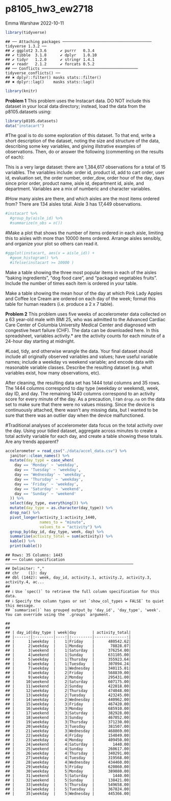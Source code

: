 p8105_hw3_ew2718
================
Emma Warshaw
2022-10-11

``` r
library(tidyverse)
```

    ## ── Attaching packages ─────────────────────────────────────── tidyverse 1.3.2 ──
    ## ✔ ggplot2 3.3.6      ✔ purrr   0.3.4 
    ## ✔ tibble  3.1.8      ✔ dplyr   1.0.10
    ## ✔ tidyr   1.2.0      ✔ stringr 1.4.1 
    ## ✔ readr   2.1.2      ✔ forcats 0.5.2 
    ## ── Conflicts ────────────────────────────────────────── tidyverse_conflicts() ──
    ## ✖ dplyr::filter() masks stats::filter()
    ## ✖ dplyr::lag()    masks stats::lag()

``` r
library(knitr)
```

**Problem 1** This problem uses the Instacart data. DO NOT include this
dataset in your local data directory; instead, load the data from the
p8105.datasets using:

``` r
library(p8105.datasets)
data("instacart")
```

\#The goal is to do some exploration of this dataset. To that end, write
a short description of the dataset, noting the size and structure of the
data, describing some key variables, and giving illstrative examples of
observations. Then, do or answer the following (commenting on the
results of each):

This is a very large dataset: there are 1,384,617 observations for a
total of 15 variables. The variables include: order id, product id, add
to cart order, user id, evaluation set, the order number, order_dow,
order hour of the day, days since prior order, product name, aisle id,
department id, aisle, and department. Variables are a mix of numberic
and character variables.

\#How many aisles are there, and which aisles are the most items ordered
from? There are 134 aisles total. Aisle 3 has 17,449 observations.

``` r
#instacart %>% 
  #group_by(aisle_id) %>%
  #summarize(n_obs = n())
```

\#Make a plot that shows the number of items ordered in each aisle,
limiting this to aisles with more than 10000 items ordered. Arrange
aisles sensibly, and organize your plot so others can read it.

``` r
#ggplot(instacart, aes(x = aisle_id)) + 
  #geom_histogram() %>%
  #ifelse(instacart >= 10000 )
```

Make a table showing the three most popular items in each of the aisles
“baking ingredients”, “dog food care”, and “packaged vegetables fruits”.
Include the number of times each item is ordered in your table.

Make a table showing the mean hour of the day at which Pink Lady Apples
and Coffee Ice Cream are ordered on each day of the week; format this
table for human readers (i.e. produce a 2 x 7 table).

**Problem 2** This problem uses five weeks of accelerometer data
collected on a 63 year-old male with BMI 25, who was admitted to the
Advanced Cardiac Care Center of Columbia University Medical Center and
diagnosed with congestive heart failure (CHF). The data can be
downloaded here. In this spreadsheet, variables activity.\* are the
activity counts for each minute of a 24-hour day starting at midnight.

\#Load, tidy, and otherwise wrangle the data. Your final dataset should
include all originally observed variables and values; have useful
variable names; include a weekday vs weekend variable; and encode data
with reasonable variable classes. Describe the resulting dataset
(e.g. what variables exist, how many observations, etc).

After cleaning, the resulting data set has 1444 total columns and 35
rows. The 1444 columns correspond to day type (weekday or weekend),
week, day ID, and day. The remaining 1440 columns correspond to an
activity score for every minute of the day. As a precaution, I ran
`drop.na` on the data set to make sure that there were no values
missing. Since the device is continuously attached, there wasn’t any
missing data, but I wanted to be sure that there was an outlier day when
the device malfunctioned.

\#Traditional analyses of accelerometer data focus on the total activity
over the day. Using your tidied dataset, aggregate across minutes to
create a total activity variable for each day, and create a table
showing these totals. Are any trends apparent?

``` r
accelerometer = read_csv("./data/accel_data.csv") %>%
  janitor::clean_names() %>%
  mutate(day_type = case_when(
    day == 'Monday' ~ 'weekday',
    day == 'Tuesday' ~ 'weekday',
    day == 'Wednesday' ~ 'weekday',
    day == 'Thursday' ~ 'weekday',
    day == 'Friday' ~ 'weekday',
    day == 'Saturday' ~ 'weekend',
    day == 'Sunday' ~ 'weekend'
  )) %>% 
  select(day_type, everything()) %>%
  mutate(day_type = as.character(day_type)) %>%
  drop_na() %>%
  pivot_longer(activity_1:activity_1440,
               names_to = "minute",
               values_to = "activity") %>%
  group_by(day_id, day_type, week, day) %>%
  summarise(activity_total = sum(activity)) %>%
  kable() %>% 
  print(kable())
```

    ## Rows: 35 Columns: 1443
    ## ── Column specification ────────────────────────────────────────────────────────
    ## Delimiter: ","
    ## chr    (1): day
    ## dbl (1442): week, day_id, activity.1, activity.2, activity.3, activity.4, ac...
    ## 
    ## ℹ Use `spec()` to retrieve the full column specification for this data.
    ## ℹ Specify the column types or set `show_col_types = FALSE` to quiet this message.
    ## `summarise()` has grouped output by 'day_id', 'day_type', 'week'. You can override using the `.groups` argument.

    ## 
    ## 
    ## | day_id|day_type | week|day       | activity_total|
    ## |------:|:--------|----:|:---------|--------------:|
    ## |      1|weekday  |    1|Friday    |      480542.62|
    ## |      2|weekday  |    1|Monday    |       78828.07|
    ## |      3|weekend  |    1|Saturday  |      376254.00|
    ## |      4|weekend  |    1|Sunday    |      631105.00|
    ## |      5|weekday  |    1|Thursday  |      355923.64|
    ## |      6|weekday  |    1|Tuesday   |      307094.24|
    ## |      7|weekday  |    1|Wednesday |      340115.01|
    ## |      8|weekday  |    2|Friday    |      568839.00|
    ## |      9|weekday  |    2|Monday    |      295431.00|
    ## |     10|weekend  |    2|Saturday  |      607175.00|
    ## |     11|weekend  |    2|Sunday    |      422018.00|
    ## |     12|weekday  |    2|Thursday  |      474048.00|
    ## |     13|weekday  |    2|Tuesday   |      423245.00|
    ## |     14|weekday  |    2|Wednesday |      440962.00|
    ## |     15|weekday  |    3|Friday    |      467420.00|
    ## |     16|weekday  |    3|Monday    |      685910.00|
    ## |     17|weekend  |    3|Saturday  |      382928.00|
    ## |     18|weekend  |    3|Sunday    |      467052.00|
    ## |     19|weekday  |    3|Thursday  |      371230.00|
    ## |     20|weekday  |    3|Tuesday   |      381507.00|
    ## |     21|weekday  |    3|Wednesday |      468869.00|
    ## |     22|weekday  |    4|Friday    |      154049.00|
    ## |     23|weekday  |    4|Monday    |      409450.00|
    ## |     24|weekend  |    4|Saturday  |        1440.00|
    ## |     25|weekend  |    4|Sunday    |      260617.00|
    ## |     26|weekday  |    4|Thursday  |      340291.00|
    ## |     27|weekday  |    4|Tuesday   |      319568.00|
    ## |     28|weekday  |    4|Wednesday |      434460.00|
    ## |     29|weekday  |    5|Friday    |      620860.00|
    ## |     30|weekday  |    5|Monday    |      389080.00|
    ## |     31|weekend  |    5|Saturday  |        1440.00|
    ## |     32|weekend  |    5|Sunday    |      138421.00|
    ## |     33|weekday  |    5|Thursday  |      549658.00|
    ## |     34|weekday  |    5|Tuesday   |      367824.00|
    ## |     35|weekday  |    5|Wednesday |      445366.00|

